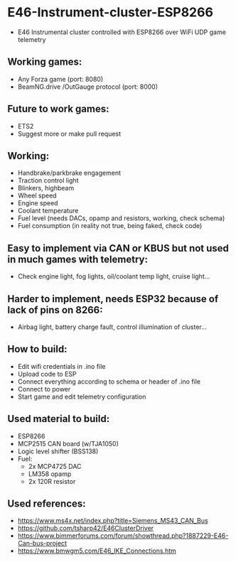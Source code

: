 # E46-Instrument-cluster-ESP8266
- E46 Instrumental cluster controlled with ESP8266 over WiFi UDP game telemetry
## Working games:
- Any Forza game (port: 8080)
- BeamNG.drive /OutGauge protocol (port: 8000)
## Future to work games:
- ETS2
- Suggest more or make pull request
## Working:
- Handbrake/parkbrake engagement
- Traction control light
- Blinkers, highbeam
- Wheel speed
- Engine speed
- Coolant temperature
- Fuel level (needs DACs, opamp and resistors, working, check schema)
- Fuel consumption (in reality not true, being faked, check code)
## Easy to implement via CAN or KBUS but not used in much games with telemetry:
- Check engine light, fog lights, oil/coolant temp light, cruise light...
## Harder to implement, needs ESP32 because of lack of pins on 8266:
- Airbag light, battery charge fault, control illumination of cluster...
## How to build:
- Edit wifi credentials in .ino file
- Upload code to ESP
- Connect everything according to schema or header of .ino file
- Connect to power
- Start game and edit telemetry configuration
## Used material to build:
- ESP8266
- MCP2515 CAN board (w/TJA1050)
- Logic level shifter (BSS138)
- Fuel:
  - 2x MCP4725 DAC
  - LM358 opamp
  - 2x 120R resistor
## Used references:
- https://www.ms4x.net/index.php?title=Siemens_MS43_CAN_Bus
- https://github.com/tsharp42/E46ClusterDriver
- https://www.bimmerforums.com/forum/showthread.php?1887229-E46-Can-bus-project
- https://www.bmwgm5.com/E46_IKE_Connections.htm
